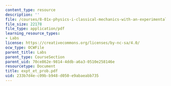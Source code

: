 ```yaml
---
content_type: resource
description: ''
file: /courses/8-01x-physics-i-classical-mechanics-with-an-experimental-focus-fall-2002/233b7d4ec09bb948d050e9abaeabb735_expt_et_prob.pdf
file_size: 22178
file_type: application/pdf
learning_resource_types:
- Labs
license: https://creativecommons.org/licenses/by-nc-sa/4.0/
ocw_type: OCWFile
parent_title: Labs
parent_type: CourseSection
parent_uid: 70ce862e-9814-4ddb-a6a3-0510e258146e
resourcetype: Document
title: expt_et_prob.pdf
uid: 233b7d4e-c09b-b948-d050-e9abaeabb735
---
```

